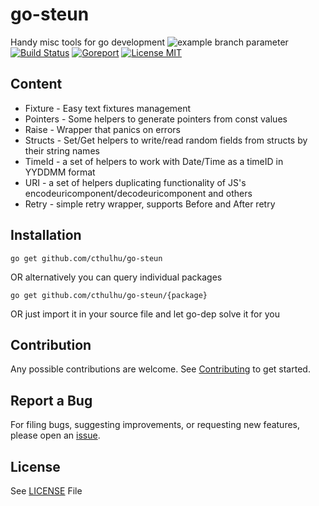 # go-steun
Handy misc tools for go development
![example branch parameter]()
[![Build Status](https://github.com/cthulhu/go-steun/actions/workflows/go.yml/badge.svg?branch=master)](https://github.com/cthulhu/go-steun/actions)  [![Goreport](https://goreportcard.com/badge/github.com/cthulhu/go-steun)](https://goreportcard.com/badge/github.com/cthulhu/go-steun) [![License MIT](https://img.shields.io/badge/license-MIT-blue.svg)](https://raw.githubusercontent.com/cthulhu/go-steun/master/LICENSE)

## Content

* Fixture - Easy text fixtures management
* Pointers - Some helpers to generate pointers from const values
* Raise - Wrapper that panics on errors
* Structs - Set/Get helpers to write/read random fields from structs by their string names
* TimeId - a set of helpers to work with Date/Time as a timeID in YYDDMM format
* URI - a set of helpers duplicating functionality of JS's encodeuricomponent/decodeuricomponent and others
* Retry - simple retry wrapper, supports Before and After retry

## Installation

    go get github.com/cthulhu/go-steun

  OR alternatively you can query individual packages

    go get github.com/cthulhu/go-steun/{package}

  OR just import it in your source file and let go-dep solve it for you

## Contribution

Any possible contributions are welcome. See [Contributing](CONTRIBUTING.md) to get started.

## Report a Bug

For filing bugs, suggesting improvements, or requesting new features, please open an [issue](https://github.com/cthulhu/go-steun/issues).



## License

  See [LICENSE](LICENSE) File
